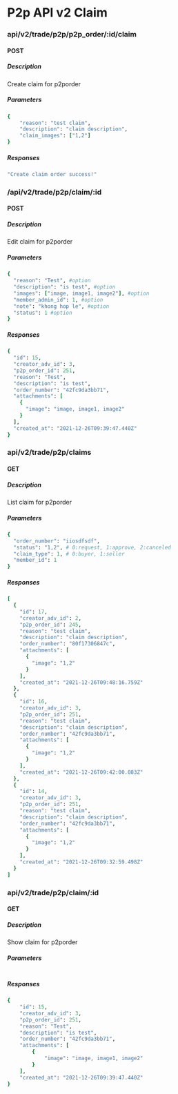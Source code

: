 # P2p API v2 Claim

### api/v2/trade/p2p/p2p_order/:id/claim

#### POST

##### Description

Create claim for p2porder

##### Parameters
```ruby
{
    "reason": "test claim",
    "description": "claim description",
    "claim_images": ["1,2"]
}
```

##### Responses

```ruby
"Create claim order success!"
```

### /api/v2/trade/p2p/claim/:id

#### POST

##### Description

Edit claim for p2porder

##### Parameters

```ruby
{
  "reason": "Test", #option
  "description": "is test", #option
  "images": ["image, image1, image2"], #option
  "member_admin_id": 1, #option
  "note": "khong hop le", #option
  "status": 1 #option
}
```

##### Responses

```ruby
{
  "id": 15,
  "creator_adv_id": 3,
  "p2p_order_id": 251,
  "reason": "Test",
  "description": "is test",
  "order_number": "42fc9da3bb71",
  "attachments": [
    {
      "image": "image, image1, image2"
    }
  ],
  "created_at": "2021-12-26T09:39:47.440Z"
}
```

### api/v2/trade/p2p/claims

#### GET

##### Description

List claim for p2porder

##### Parameters

```ruby
{
  "order_number": "iiosdfsdf",
  "status": "1,2", # 0:request, 1:approve, 2:canceled
  "claim_type": 1, # 0:buyer, 1:seller
  "member_id": 1
}
```

##### Responses

```ruby
[
  {
    "id": 17,
    "creator_adv_id": 2,
    "p2p_order_id": 245,
    "reason": "test claim",
    "description": "claim description",
    "order_number": "80f17306847c",
    "attachments": [
      {
        "image": "1,2"
      }
    ],
    "created_at": "2021-12-26T09:48:16.759Z"
  },
  {
    "id": 16,
    "creator_adv_id": 3,
    "p2p_order_id": 251,
    "reason": "test claim",
    "description": "claim description",
    "order_number": "42fc9da3bb71",
    "attachments": [
      {
        "image": "1,2"
      }
    ],
    "created_at": "2021-12-26T09:42:00.083Z"
  },
  {
    "id": 14,
    "creator_adv_id": 3,
    "p2p_order_id": 251,
    "reason": "test claim",
    "description": "claim description",
    "order_number": "42fc9da3bb71",
    "attachments": [
      {
        "image": "1,2"
      }
    ],
    "created_at": "2021-12-26T09:32:59.498Z"
  }
]
```

### api/v2/trade/p2p/claim/:id

#### GET

##### Description

Show claim for p2porder

##### Parameters

```ruby

```

##### Responses

```ruby
{
    "id": 15,
    "creator_adv_id": 3,
    "p2p_order_id": 251,
    "reason": "Test",
    "description": "is test",
    "order_number": "42fc9da3bb71",
    "attachments": [
        {
            "image": "image, image1, image2"
        }
    ],
    "created_at": "2021-12-26T09:39:47.440Z"
}
```
